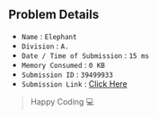 ## Problem Details 
 
- `Name`                      : `Elephant`
- `Division`                  : `A.`
- `Date / Time of Submission` : `15 ms`
- `Memory Consumed`           : `0 KB`
- `Submission ID`             : `39499933`
- `Submission Link`           : [Click Here](http://codeforces.com/contest/617/submission/39499933)

> Happy Coding   :computer: